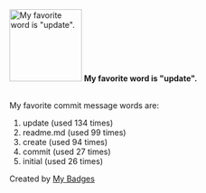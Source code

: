 <img src="https://my-badges.github.io/my-badges/favorite-word.png" alt="My favorite word is &quot;update&quot;." title="My favorite word is &quot;update&quot;." width="128">
<strong>My favorite word is &quot;update&quot;.</strong>
<br><br>

My favorite commit message words are:

1. update (used 134 times)
2. readme.md (used 99 times)
3. create (used 94 times)
4. commit (used 27 times)
5. initial (used 26 times)


Created by <a href="https://github.com/my-badges/my-badges">My Badges</a>